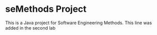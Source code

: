 # seMethods Project

This is a Java project for Software Engineering Methods. 
This line was added in the second lab